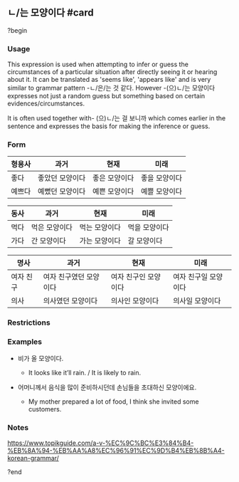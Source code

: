 ## ㄴ/는 모양이다 #card
?begin
### Usage
This expression is used when attempting to infer or guess the circumstances of a particular situation after directly seeing it or hearing about it. It can be translated as 'seems like', 'appears like' and is very similar to grammar pattern -ㄴ/은/는 것 같다. However -(으)ㄴ/는 모양이다 expresses not just a random guess but something based on certain evidences/circumstances.

It is often used together with- (으)ㄴ/는 걸 보니까 which comes earlier in the sentence and expresses the basis for making the inference or guess.
### Form
| 형용사 | 과거       | 현재      | 미래      |
| --- | -------- | ------- | ------- |
| 좋다  | 좋았던 모양이다 | 좋은 모양이다 | 좋을 모양이다 |
| 예쁘다 | 예뻤던 모양이다 | 예쁜 모양이다 | 예쁠 모양이다 |

| 동사  | 과거      | 현재      | 미래      |
| --- | ------- | ------- | ------- |
| 먹다  | 먹은 모양이다 | 먹는 모양이다 | 먹을 모양이다 |
| 가다  | 간 모양이다  | 가는 모양이다 | 갈 모양이다  |

| 명사    | 과거           | 현재          | 미래          |
| ----- | ------------ | ----------- | ----------- |
| 여자 친구 | 여자 친구였던 모양이다 | 여자 친구인 모양이다 | 여자 친구일 모양이다 |
| 의사    | 의사였던 모양이다    | 의사인 모양이다    | 의사일 모양이다    |
### Restrictions
### Examples
* 비가 올 모양이다.
	* It looks like it’ll rain. / It is likely to rain.

* 어머니께서 음식을 많이 준비하시던데 손님들을 초대하신 모양이에요.
	* My mother prepared a lot of food, I think she invited some customers.
### Notes
https://www.topikguide.com/a-v-%EC%9C%BC%E3%84%B4-%EB%8A%94-%EB%AA%A8%EC%96%91%EC%9D%B4%EB%8B%A4-korean-grammar/
<!--SR:!2025-07-03,8,250-->
?end

